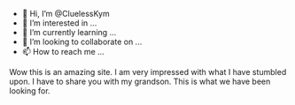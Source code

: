 - 👋 Hi, I’m @CluelessKym
- 👀 I’m interested in ...
- 🌱 I’m currently learning ...
- 💞️ I’m looking to collaborate on ...
- 📫 How to reach me ...

<!---
CluelessKym/CluelessKym is a ✨ special ✨ repository because its `README.md` (this file) appears on your GitHub profile.
You can click the Preview link to take a look at your changes.
--->
Wow this is an amazing site. I am very impressed with what I have stumbled upon. I have to share you with my grandson. This is what we have been looking for. 
